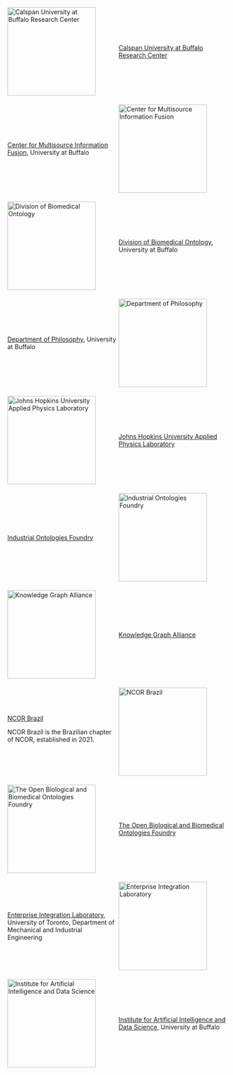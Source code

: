 <!DOCTYPE html>
<html lang="en">
<head>
    <meta charset="UTF-8">
    <title>Organizations</title>
    <style>
        .container {
            display: flex;
            align-items: center;
            margin-bottom: 20px;
        }
        .container:nth-child(even) {
            flex-direction: row-reverse;
        }
        .text, .image {
            flex: 1;
        }
        img {
            width: 200px;
            height: auto;
        }
    </style>
</head>
<body>

<div class="container">
    <div class="text">
        <a href="https://cubrc.org/">Calspan University at Buffalo Research Center</a>
    </div>
    <div class="image">
        <img src="/assets/logos/cubrc.png" alt="Calspan University at Buffalo Research Center">
    </div>
</div>

<div class="container">
    <div class="text">
        <a href="https://www.buffalo.edu/cmif.html">Center for Multisource Information Fusion</a>, University at Buffalo
    </div>
    <div class="image">
        <img src="/assets/logos/cmif.png" alt="Center for Multisource Information Fusion">
    </div>
</div>

<div class="container">
    <div class="text">
        <a href="http://medicine.buffalo.edu/departments/biomedical-informatics/divisions/biomedical-ontology.html">Division of Biomedical Ontology</a>, University at Buffalo
    </div>
    <div class="image">
        <img src="/assets/logos/dbo.png" alt="Division of Biomedical Ontology">
    </div>
</div>

<div class="container">
    <div class="text">
        <a href="https://www.buffalo.edu/cas/philosophy/grad-study/ontology.html">Department of Philosophy</a>, University at Buffalo
    </div>
    <div class="image">
        <img src="/assets/logos/philosophy.png" alt="Department of Philosophy">
    </div>
</div>

<div class="container">
    <div class="text">
        <a href="https://www.jhuapl.edu/">Johns Hopkins University Applied Physics Laboratory</a>
    </div>
    <div class="image">
        <img src="/assets/logos/apl.png" alt="Johns Hopkins University Applied Physics Laboratory">
    </div>
</div>

<div class="container">
    <div class="text">
        <a href="https://spec.industrialontologies.org/iof/">Industrial Ontologies Foundry</a>
    </div>
    <div class="image">
        <img src="/assets/logos/iof.png" alt="Industrial Ontologies Foundry">
    </div>
</div>

<div class="container">
    <div class="text">
        <a href="https://www.kg-alliance.org/about/">Knowledge Graph Alliance</a>
    </div>
    <div class="image">
        <img src="/assets/logos/kga.png" alt="Knowledge Graph Alliance">
    </div>
</div>

<div class="container">
    <div class="text">
        <a href="https://ontology-br.com.br/about/">NCOR Brazil</a>
        <p>NCOR Brazil is the Brazilian chapter of NCOR, established in 2021.</p>
    </div>
    <div class="image">
        <img src="/assets/logos/ncor-brazil.png" alt="NCOR Brazil">
    </div>
</div>

<div class="container">
    <div class="text">
        <a href="https://obofoundry.org/">The Open Biological and Biomedical Ontologies Foundry</a>
    </div>
    <div class="image">
        <img src="/assets/logos/obo.png" alt="The Open Biological and Biomedical Ontologies Foundry">
    </div>
</div>

<div class="container">
    <div class="text">
        <a href="https://eil.mie.utoronto.ca/projects/tove-project/">Enterprise Integration Laboratory</a>, University of Toronto, Department of Mechanical and Industrial Engineering
    </div>
    <div class="image">
        <img src="/assets/logos/tove.png" alt="Enterprise Integration Laboratory">
    </div>
</div>

<div class="container">
    <div class="text">
        <a href="https://www.buffalo.edu/ai-data-science.html">Institute for Artificial Intelligence and Data Science</a>, University at Buffalo
    </div>
    <div class="image">
        <img src="/assets/logos/iad.png" alt="Institute for Artificial Intelligence and Data Science">
    </div>
</div>

</body>
</html>